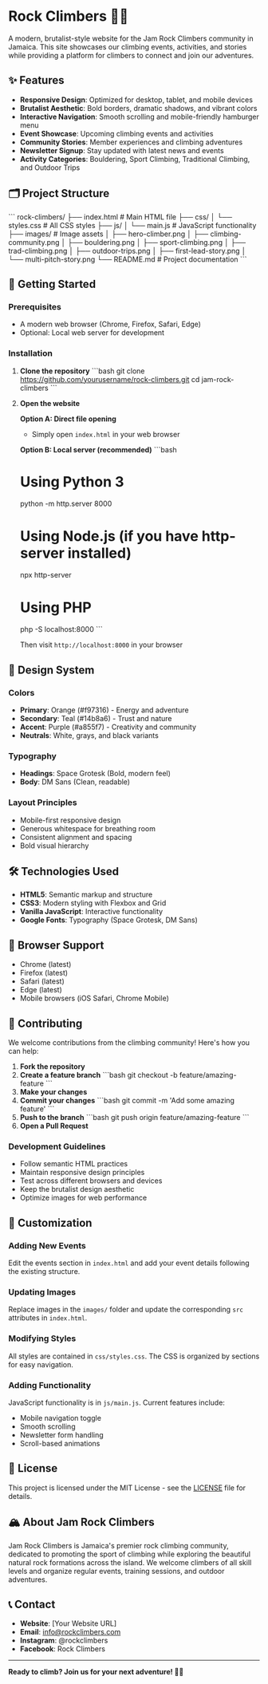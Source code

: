 # Rock Climbers 🧗‍♀️

A modern, brutalist-style website for the Jam Rock Climbers community in Jamaica. This site showcases our climbing events, activities, and stories while providing a platform for climbers to connect and join our adventures.

## ✨ Features

- **Responsive Design**: Optimized for desktop, tablet, and mobile devices
- **Brutalist Aesthetic**: Bold borders, dramatic shadows, and vibrant colors
- **Interactive Navigation**: Smooth scrolling and mobile-friendly hamburger menu
- **Event Showcase**: Upcoming climbing events and activities
- **Community Stories**: Member experiences and climbing adventures
- **Newsletter Signup**: Stay updated with latest news and events
- **Activity Categories**: Bouldering, Sport Climbing, Traditional Climbing, and Outdoor Trips

## 🗂️ Project Structure

\`\`\`
rock-climbers/
├── index.html              # Main HTML file
├── css/
│   └── styles.css          # All CSS styles
├── js/
│   └── main.js            # JavaScript functionality
├── images/                # Image assets
│   ├── hero-climber.png
│   ├── climbing-community.png
│   ├── bouldering.png
│   ├── sport-climbing.png
│   ├── trad-climbing.png
│   ├── outdoor-trips.png
│   ├── first-lead-story.png
│   └── multi-pitch-story.png
└── README.md              # Project documentation
\`\`\`

## 🚀 Getting Started

### Prerequisites

- A modern web browser (Chrome, Firefox, Safari, Edge)
- Optional: Local web server for development

### Installation

1. **Clone the repository**
   \`\`\`bash
   git clone https://github.com/yourusername/rock-climbers.git
   cd jam-rock-climbers
   \`\`\`

2. **Open the website**
   
   **Option A: Direct file opening**
   - Simply open `index.html` in your web browser
   
   **Option B: Local server (recommended)**
   \`\`\`bash
   # Using Python 3
   python -m http.server 8000
   
   # Using Node.js (if you have http-server installed)
   npx http-server
   
   # Using PHP
   php -S localhost:8000
   \`\`\`
   
   Then visit `http://localhost:8000` in your browser

## 🎨 Design System

### Colors
- **Primary**: Orange (#f97316) - Energy and adventure
- **Secondary**: Teal (#14b8a6) - Trust and nature
- **Accent**: Purple (#a855f7) - Creativity and community
- **Neutrals**: White, grays, and black variants

### Typography
- **Headings**: Space Grotesk (Bold, modern feel)
- **Body**: DM Sans (Clean, readable)

### Layout Principles
- Mobile-first responsive design
- Generous whitespace for breathing room
- Consistent alignment and spacing
- Bold visual hierarchy

## 🛠️ Technologies Used

- **HTML5**: Semantic markup and structure
- **CSS3**: Modern styling with Flexbox and Grid
- **Vanilla JavaScript**: Interactive functionality
- **Google Fonts**: Typography (Space Grotesk, DM Sans)

## 📱 Browser Support

- Chrome (latest)
- Firefox (latest)
- Safari (latest)
- Edge (latest)
- Mobile browsers (iOS Safari, Chrome Mobile)

## 🤝 Contributing

We welcome contributions from the climbing community! Here's how you can help:

1. **Fork the repository**
2. **Create a feature branch**
   \`\`\`bash
   git checkout -b feature/amazing-feature
   \`\`\`
3. **Make your changes**
4. **Commit your changes**
   \`\`\`bash
   git commit -m 'Add some amazing feature'
   \`\`\`
5. **Push to the branch**
   \`\`\`bash
   git push origin feature/amazing-feature
   \`\`\`
6. **Open a Pull Request**

### Development Guidelines

- Follow semantic HTML practices
- Maintain responsive design principles
- Test across different browsers and devices
- Keep the brutalist design aesthetic
- Optimize images for web performance

## 📝 Customization

### Adding New Events
Edit the events section in `index.html` and add your event details following the existing structure.

### Updating Images
Replace images in the `images/` folder and update the corresponding `src` attributes in `index.html`.

### Modifying Styles
All styles are contained in `css/styles.css`. The CSS is organized by sections for easy navigation.

### Adding Functionality
JavaScript functionality is in `js/main.js`. Current features include:
- Mobile navigation toggle
- Smooth scrolling
- Newsletter form handling
- Scroll-based animations

## 📄 License

This project is licensed under the MIT License - see the [LICENSE](LICENSE) file for details.

## 🏔️ About Jam Rock Climbers

Jam Rock Climbers is Jamaica's premier rock climbing community, dedicated to promoting the sport of climbing while exploring the beautiful natural rock formations across the island. We welcome climbers of all skill levels and organize regular events, training sessions, and outdoor adventures.

## 📞 Contact

- **Website**: [Your Website URL]
- **Email**: info@rockclimbers.com
- **Instagram**: @rockclimbers
- **Facebook**: Rock Climbers 

---

**Ready to climb? Join us for your next adventure! 🧗‍♂️**
